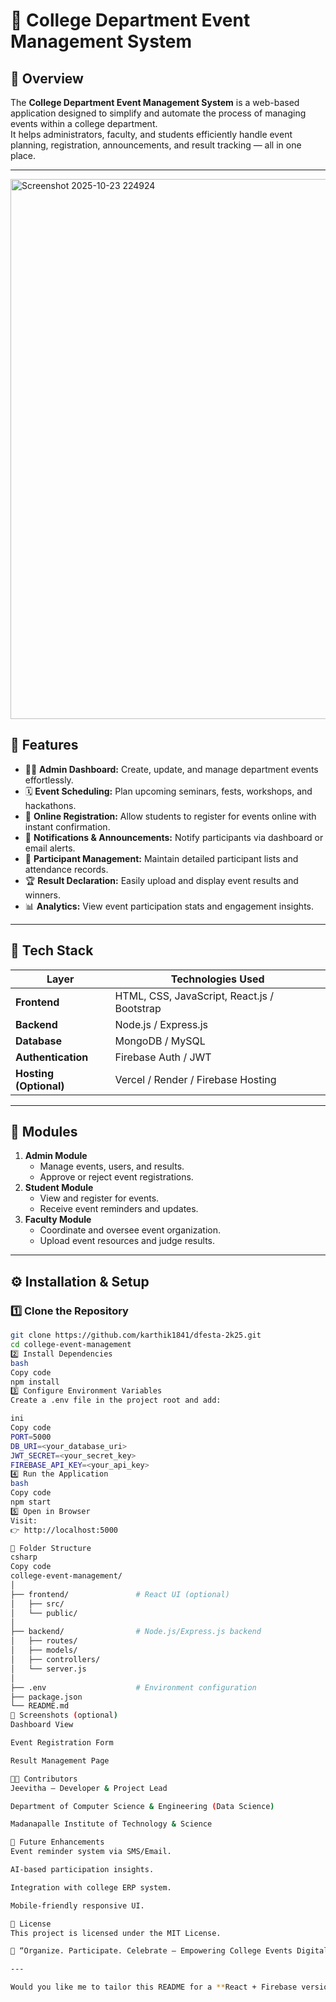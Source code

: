 # 🎉 College Department Event Management System

## 📘 Overview
The **College Department Event Management System** is a web-based application designed to simplify and automate the process of managing events within a college department.  
It helps administrators, faculty, and students efficiently handle event planning, registration, announcements, and result tracking — all in one place.

---
<img width="1902" height="864" alt="Screenshot 2025-10-23 224924" src="https://github.com/user-attachments/assets/20bf30d3-072c-4c6a-a328-8f5cecf28f60" />


## 🚀 Features
- 🧑‍💼 **Admin Dashboard:** Create, update, and manage department events effortlessly.  
- 🗓️ **Event Scheduling:** Plan upcoming seminars, fests, workshops, and hackathons.  
- 📝 **Online Registration:** Allow students to register for events online with instant confirmation.  
- 🔔 **Notifications & Announcements:** Notify participants via dashboard or email alerts.  
- 🧾 **Participant Management:** Maintain detailed participant lists and attendance records.  
- 🏆 **Result Declaration:** Easily upload and display event results and winners.  
- 📊 **Analytics:** View event participation stats and engagement insights.  

---

## 🧠 Tech Stack
| Layer | Technologies Used |
|-------|--------------------|
| **Frontend** | HTML, CSS, JavaScript, React.js / Bootstrap |
| **Backend** | Node.js / Express.js |
| **Database** | MongoDB / MySQL |
| **Authentication** | Firebase Auth / JWT |
| **Hosting (Optional)** | Vercel / Render / Firebase Hosting |

---

## 🧩 Modules
1. **Admin Module**
   - Manage events, users, and results.
   - Approve or reject event registrations.
2. **Student Module**
   - View and register for events.
   - Receive event reminders and updates.
3. **Faculty Module**
   - Coordinate and oversee event organization.
   - Upload event resources and judge results.

---

## ⚙️ Installation & Setup

### 1️⃣ Clone the Repository
```bash
git clone https://github.com/karthik1841/dfesta-2k25.git
cd college-event-management
2️⃣ Install Dependencies
bash
Copy code
npm install
3️⃣ Configure Environment Variables
Create a .env file in the project root and add:

ini
Copy code
PORT=5000
DB_URI=<your_database_uri>
JWT_SECRET=<your_secret_key>
FIREBASE_API_KEY=<your_api_key>
4️⃣ Run the Application
bash
Copy code
npm start
5️⃣ Open in Browser
Visit:
👉 http://localhost:5000

📂 Folder Structure
csharp
Copy code
college-event-management/
│
├── frontend/               # React UI (optional)
│   ├── src/
│   └── public/
│
├── backend/                # Node.js/Express.js backend
│   ├── routes/
│   ├── models/
│   ├── controllers/
│   └── server.js
│
├── .env                    # Environment configuration
├── package.json
└── README.md
📸 Screenshots (optional)
Dashboard View

Event Registration Form

Result Management Page

🧑‍💻 Contributors
Jeevitha – Developer & Project Lead

Department of Computer Science & Engineering (Data Science)

Madanapalle Institute of Technology & Science

🏁 Future Enhancements
Event reminder system via SMS/Email.

AI-based participation insights.

Integration with college ERP system.

Mobile-friendly responsive UI.

📜 License
This project is licensed under the MIT License.

💬 “Organize. Participate. Celebrate — Empowering College Events Digitally!”

---

Would you like me to tailor this README for a **React + Firebase version** or **Node.js + M
